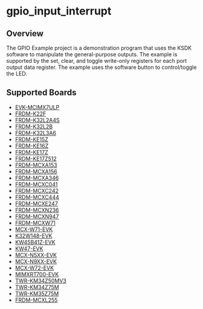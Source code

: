 # gpio_input_interrupt

## Overview
The GPIO Example project is a demonstration program that uses the KSDK software to manipulate the general-purpose
outputs.
The example is supported by the set, clear, and toggle write-only registers for each port output data register. The 
example uses the software button to control/toggle the LED.

## Supported Boards
- [EVK-MCIMX7ULP](../../../_boards/evkmcimx7ulp/driver_examples/gpio/input_interrupt/example_board_readme.md)
- [FRDM-K22F](../../../_boards/frdmk22f/driver_examples/gpio/input_interrupt/example_board_readme.md)
- [FRDM-K32L2A4S](../../../_boards/frdmk32l2a4s/driver_examples/gpio/input_interrupt/example_board_readme.md)
- [FRDM-K32L2B](../../../_boards/frdmk32l2b/driver_examples/gpio/input_interrupt/example_board_readme.md)
- [FRDM-K32L3A6](../../../_boards/frdmk32l3a6/driver_examples/gpio/input_interrupt/example_board_readme.md)
- [FRDM-KE15Z](../../../_boards/frdmke15z/driver_examples/gpio/input_interrupt/example_board_readme.md)
- [FRDM-KE16Z](../../../_boards/frdmke16z/driver_examples/gpio/input_interrupt/example_board_readme.md)
- [FRDM-KE17Z](../../../_boards/frdmke17z/driver_examples/gpio/input_interrupt/example_board_readme.md)
- [FRDM-KE17Z512](../../../_boards/frdmke17z512/driver_examples/gpio/input_interrupt/example_board_readme.md)
- [FRDM-MCXA153](../../../_boards/frdmmcxa153/driver_examples/gpio/input_interrupt/example_board_readme.md)
- [FRDM-MCXA156](../../../_boards/frdmmcxa156/driver_examples/gpio/input_interrupt/example_board_readme.md)
- [FRDM-MCXA346](../../../_boards/frdmmcxa346/driver_examples/gpio/input_interrupt/example_board_readme.md)
- [FRDM-MCXC041](../../../_boards/frdmmcxc041/driver_examples/gpio/input_interrupt/example_board_readme.md)
- [FRDM-MCXC242](../../../_boards/frdmmcxc242/driver_examples/gpio/input_interrupt/example_board_readme.md)
- [FRDM-MCXC444](../../../_boards/frdmmcxc444/driver_examples/gpio/input_interrupt/example_board_readme.md)
- [FRDM-MCXE247](../../../_boards/frdmmcxe247/driver_examples/gpio/input_interrupt/example_board_readme.md)
- [FRDM-MCXN236](../../../_boards/frdmmcxn236/driver_examples/gpio/input_interrupt/example_board_readme.md)
- [FRDM-MCXN947](../../../_boards/frdmmcxn947/driver_examples/gpio/input_interrupt/example_board_readme.md)
- [FRDM-MCXW71](../../../_boards/frdmmcxw71/driver_examples/gpio/input_interrupt/example_board_readme.md)
- [MCX-W71-EVK](../../../_boards/mcxw71evk/driver_examples/gpio/input_interrupt/example_board_readme.md)
- [K32W148-EVK](../../../_boards/k32w148evk/driver_examples/gpio/input_interrupt/example_board_readme.md)
- [KW45B41Z-EVK](../../../_boards/kw45b41zevk/driver_examples/gpio/input_interrupt/example_board_readme.md)
- [KW47-EVK](../../../_boards/kw47evk/driver_examples/gpio/input_interrupt/example_board_readme.md)
- [MCX-N5XX-EVK](../../../_boards/mcxn5xxevk/driver_examples/gpio/input_interrupt/example_board_readme.md)
- [MCX-N9XX-EVK](../../../_boards/mcxn9xxevk/driver_examples/gpio/input_interrupt/example_board_readme.md)
- [MCX-W72-EVK](../../../_boards/mcxw72evk/driver_examples/gpio/input_interrupt/example_board_readme.md)
- [MIMXRT700-EVK](../../../_boards/mimxrt700evk/driver_examples/gpio/input_interrupt/example_board_readme.md)
- [TWR-KM34Z50MV3](../../../_boards/twrkm34z50mv3/driver_examples/gpio/input_interrupt/example_board_readme.md)
- [TWR-KM34Z75M](../../../_boards/twrkm34z75m/driver_examples/gpio/input_interrupt/example_board_readme.md)
- [TWR-KM35Z75M](../../../_boards/twrkm35z75m/driver_examples/gpio/input_interrupt/example_board_readme.md)
- [FRDM-MCXL255](../../../_boards/frdmmcxl255/driver_examples/gpio/input_interrupt/example_board_readme.md)

